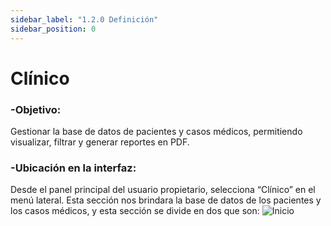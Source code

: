 ```yaml
---
sidebar_label: "1.2.0 Definición"
sidebar_position: 0
---
```


# Clínico

### -Objetivo: 
Gestionar la base de datos de pacientes y casos médicos, permitiendo visualizar, filtrar y generar reportes en PDF.

### -Ubicación en la interfaz: 
Desde el panel principal del usuario propietario, selecciona “Clínico” en el menú lateral. Esta sección nos brindara la base de datos de los pacientes y los casos médicos, y esta sección se divide en dos que son:
![Inicio](/img/img_solhub/exp.pro.1.2.0.clinico/1.png)
 